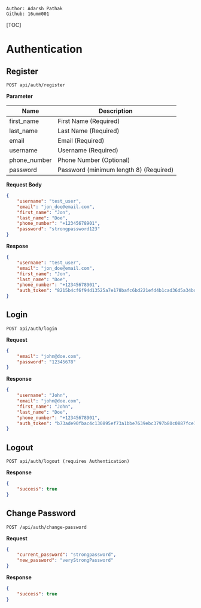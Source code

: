 ```properties
Author: Adarsh Pathak
Github: 16umm001
```

[TOC]
# Authentication

## Register

``` 
POST api/auth/register
```

**Parameter**

Name   | Description
-------|---------------
first_name | First Name (Required)
last_name | Last Name (Required)
email | Email (Required)
username | Username (Required)
phone_number | Phone Number (Optional)
password | Password (minimum length 8) (Required)

**Request Body**
```json
{
    "username": "test_user",
    "email": "jon_doe@email.com", 
    "first_name": "Jon",
    "last_name": "Doe", 
    "phone_number": "+12345678901", 
    "password": "strongpassword123"
}
```

**Respose**
```json
{
    "username": "test_user",
    "email": "jon_doe@email.com", 
    "first_name": "Jon",
    "last_name": "Doe", 
    "phone_number": "+12345678901",
    "auth_token": "8215b4cf6f94d13525a7e178bafc6bd221efd4b1cad36d5a34bd346b8c26e90b"
}
```

## Login 
``` 
POST api/auth/login
```

**Request**
```json
{
    "email": "john@doe.com", 
    "password": "12345678"
}
```

**Response**
```json
{
    "username": "John",
    "email": "john@doe.com",
    "first_name": "John",
    "last_name": "Doe",
    "phone_number": "+12345678901",
    "auth_token": "b73ade90fbac4c130895ef73a1bbe7639ebc3797b80c0887fce1b325bef307d8"
}
```

## Logout
```
POST api/auth/logout (requires Authentication)
```

**Response**
```json
{
    "success": true
}
```

## Change Password
``` 
POST /api/auth/change-password
```

**Request**
```json
{
    "current_password": "strongpassword",
    "new_password": "veryStrongPassword"
}
```

**Response**
```json
{
    "success": true
}
```
